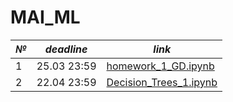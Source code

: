 # MAI_ML

_№_|_deadline_|_link_
--|--|--|
|1|25.03 23:59|[homework_1_GD.ipynb](/homework_1_GD.ipynb)
|2|22.04 23:59|[Decision_Trees_1.ipynb](/Decision_Trees_1.ipynb)
